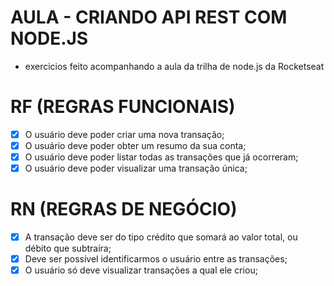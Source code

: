 # AULA - CRIANDO API REST COM NODE.JS
- exercicios feito acompanhando a aula da trilha de node.js da Rocketseat

# RF (REGRAS FUNCIONAIS)

- [x] O usuário deve poder criar uma nova transação;
- [x] O usuário deve poder obter um resumo da sua conta;
- [x] O usuário deve poder listar todas as transações que já ocorreram;
- [x] O usuário deve poder visualizar uma transação única;

# RN (REGRAS DE NEGÓCIO)

- [x] A transação deve ser do tipo crédito que somará ao valor total, ou débito que subtraíra;
- [x] Deve ser possível identificarmos o usuário entre as transações;
- [x] O usuário só deve visualizar transações a qual ele criou; 

